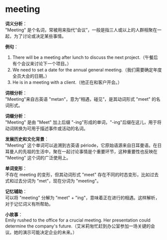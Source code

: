 # meeting

**词义分析**：  
"Meeting" 是个名词，常被用来指代“会议”，一般是指三人或以上的人群相聚在一起，为了讨论或决定某些事情。

  

**例句**：

  

1.  There will be a meeting after lunch to discuss the next project.（午餐后有个会议来讨论下一个项目。）
2.  We need to set a date for the annual general meeting.（我们需要确定年度全员大会的日期。）
3.  He is in a meeting with a client.（他正在和客户开会。）

  

**词根分析**：  
"Meeting"来自古英语 "metan"，意为“相遇，碰见”，是其动词形式 "meet" 的名词形式。

  

**词缀分析**：  
"Meeting" 是由 "Meet" 加上后缀 "-ing"形成的单词，"-ing"后缀在这儿，用于将动词转换为可用于描述事件或活动的名词。

  

**发展历史和文化背景**：  
"Meeting" 这个单词可以追溯到古英语 période，它原始语源来自日耳曼语。在日耳曼人的先祖的生活中，聚在一起讨论事情是个重要环节，这种重要性也反映在 "Meeting" 这个词的广泛使用上。

  

**单词变形**：  
不存在 meeting 的变形，但其动词形式 "meet" 存在不同的时态变形，比如过去式和过去分词为 "met"，现在分词为 "meeting"。

  

**记忆辅助**：  
可以将 "meeting" 分解为 "meet" + "ing"，意味着正在进行的相遇。这样解析，对于记忆词义有所帮助。

  

**小故事**：  
Emily rushed to the office for a crucial meeting. Her presentation could determine the company's future.（艾米莉匆忙赶到办公室参加一场关键的会议。她的演示可能决定企业的未来。）
